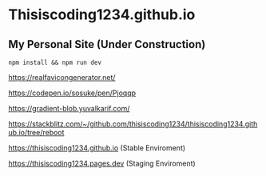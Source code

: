 # Thisiscoding1234.github.io
## My Personal Site (Under Construction)
```
npm install && npm run dev
```


https://realfavicongenerator.net/

https://codepen.io/sosuke/pen/Pjoqqp

https://gradient-blob.yuvalkarif.com/

https://stackblitz.com/~/github.com/thisiscoding1234/thisiscoding1234.github.io/tree/reboot

https://thisiscoding1234.github.io (Stable Enviroment)

https://thisiscoding1234.pages.dev (Staging Enviroment)
